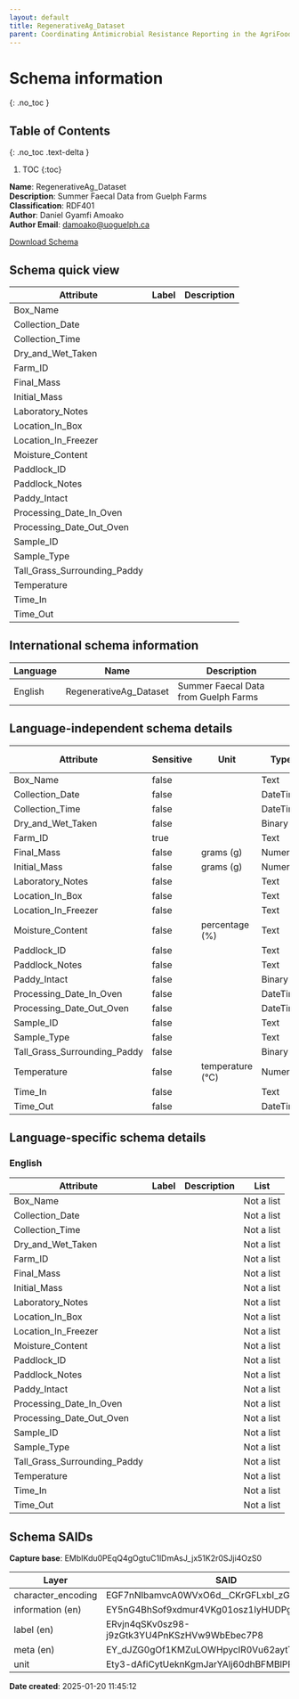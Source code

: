 ```yaml
---
layout: default  
title: RegenerativeAg_Dataset  
parent: Coordinating Antimicrobial Resistance Reporting in the AgriFood Canada Database
---
```


# Schema information
{: .no_toc }

## Table of Contents
{: .no_toc .text-delta }

1. TOC
{:toc}

**Name**: RegenerativeAg_Dataset  
**Description**: Summer Faecal Data from Guelph Farms  
**Classification**: RDF401  
**Author**: Daniel Gyamfi Amoako  
**Author Email**: damoako@uoguelph.ca  

[Download Schema](RegenerativeAg_Dataset_OCA_bundle.zip) 


## Schema quick view

| Attribute | Label | Description |
| --- | --- | --- |
| Box_Name |  |  |
| Collection_Date |  |  |
| Collection_Time |  |  |
| Dry_and_Wet_Taken |  |  |
| Farm_ID |  |  |
| Final_Mass |  |  |
| Initial_Mass |  |  |
| Laboratory_Notes |  |  |
| Location_In_Box |  |  |
| Location_In_Freezer |  |  |
| Moisture_Content |  |  |
| Paddlock_ID |  |  |
| Paddlock_Notes |  |  |
| Paddy_Intact |  |  |
| Processing_Date_In_Oven |  |  |
| Processing_Date_Out_Oven |  |  |
| Sample_ID |  |  |
| Sample_Type |  |  |
| Tall_Grass_Surrounding_Paddy |  |  |
| Temperature |  |  |
| Time_In |  |  |
| Time_Out |  |  |

## International schema information

| Language | Name | Description |
| --- | --- | --- |
| English | RegenerativeAg_Dataset | Summer Faecal Data from Guelph Farms |

## Language-independent schema details

| Attribute | Sensitive | Unit | Type | Character encoding |
| --- | --- | --- | --- | --- |
| Box_Name | false |  | Text | utf-8 |
| Collection_Date | false |  | DateTime | utf-8 |
| Collection_Time | false |  | DateTime | utf-8 |
| Dry_and_Wet_Taken | false |  | Binary | utf-8 |
| Farm_ID | true |  | Text | utf-8 |
| Final_Mass | false | grams (g) | Numeric | utf-8 |
| Initial_Mass | false | grams (g) | Numeric | utf-8 |
| Laboratory_Notes | false |  | Text | utf-8 |
| Location_In_Box | false |  | Text | utf-8 |
| Location_In_Freezer | false |  | Text | utf-8 |
| Moisture_Content | false | percentage (%) | Text | utf-8 |
| Paddlock_ID | false |  | Text | utf-8 |
| Paddlock_Notes | false |  | Text | utf-8 |
| Paddy_Intact | false |  | Binary | utf-8 |
| Processing_Date_In_Oven | false |  | DateTime | utf-8 |
| Processing_Date_Out_Oven | false |  | DateTime | utf-8 |
| Sample_ID | false |  | Text | utf-8 |
| Sample_Type | false |  | Text | utf-8 |
| Tall_Grass_Surrounding_Paddy | false |  | Binary | utf-8 |
| Temperature | false | temperature (°C) | Numeric | utf-8 |
| Time_In | false |  | Text | utf-8 |
| Time_Out | false |  | DateTime | utf-8 |

## Language-specific schema details

### English

| Attribute | Label | Description | List |
| --- | --- | --- | --- |
| Box_Name |  |  | Not a list |
| Collection_Date |  |  | Not a list |
| Collection_Time |  |  | Not a list |
| Dry_and_Wet_Taken |  |  | Not a list |
| Farm_ID |  |  | Not a list |
| Final_Mass |  |  | Not a list |
| Initial_Mass |  |  | Not a list |
| Laboratory_Notes |  |  | Not a list |
| Location_In_Box |  |  | Not a list |
| Location_In_Freezer |  |  | Not a list |
| Moisture_Content |  |  | Not a list |
| Paddlock_ID |  |  | Not a list |
| Paddlock_Notes |  |  | Not a list |
| Paddy_Intact |  |  | Not a list |
| Processing_Date_In_Oven |  |  | Not a list |
| Processing_Date_Out_Oven |  |  | Not a list |
| Sample_ID |  |  | Not a list |
| Sample_Type |  |  | Not a list |
| Tall_Grass_Surrounding_Paddy |  |  | Not a list |
| Temperature |  |  | Not a list |
| Time_In |  |  | Not a list |
| Time_Out |  |  | Not a list |

## Schema SAIDs

**Capture base**: EMbIKdu0PEqQ4gOgtuC1lDmAsJ_jx51K2r0SJji4OzS0

| Layer | SAID |
| --- | --- |
| character_encoding | EGF7nNIbamvcA0WVxO6d__CKrGFLxbI_zGNOI7zXMD9I |
| information (en) | EY5nG4BhSof9xdmur4VKg01osz1IyHUDPgrcX9yNgjEQ |
| label (en) | ERvjn4qSKv0sz98-j9zGtk3YU4PnKSzHVw9WbEbec7P8 |
| meta (en) | EY_dJZG0gOf1KMZuLOWHpycIR0Vu62aytTIJvpD3HJp0 |
| unit | Ety3-dAfiCytUeknKgmJarYAlj60dhBFMBlPRVft4bdA |

**Date created**: 2025-01-20 11:45:12

